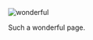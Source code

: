 <!DOCTYPE html>
<html lang="en">
  <head>  
    <title>This is great HTML!</title>
  </head>
  <body>
    <img src="wonderful.png" alt="wonderful">
    <p>Such a wonderful page.</p>
  </body>
</html>
